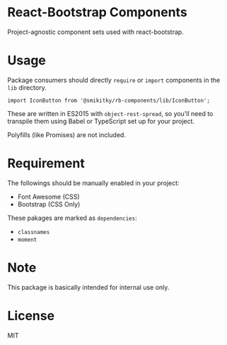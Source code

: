 # React-Bootstrap Components

Project-agnostic component sets used with react-bootstrap.

# Usage

Package consumers should directly `require` or `import` components
in the `lib` directory.

```
import IconButton from '@smikitky/rb-components/lib/IconButton';
```

These are written in ES2015 with `object-rest-spread`,
so you'll need to transpile them using Babel or TypeScript set up for your project.

Polyfills (like Promises) are not included.

# Requirement

The followings should be manually enabled in your project:

- Font Awesome (CSS)
- Bootstrap (CSS Only)

These pakages are marked as `dependencies`:

- `classnames`
- `moment`

# Note

This package is basically intended for internal use only.

# License

MIT

